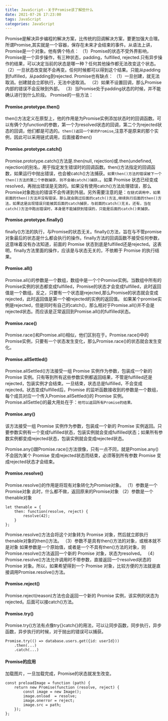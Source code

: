 ```yaml
---
title: JavaScript--关于Promise该了解些什么
date: 2021-07-26 17:23:00
tags: JavaScript
categories: JavaScript
---
```

Promise是解决异步编程的解决方案，比传统的回调解决方案，要更加强大合理。所谓Promise,其实就是一个容器，保存在未来才会结束的事件。从语法上讲，Promise是一个对象。他有俩个特点：
（1）Promise的状态不受外界影响，Promise是一个异步操作，有三种状态，padding，fulfilled, rejected.只有异步操作的结果，可以决定当前的状态是哪一种？任何其他操作都无法改变这个状态。
（2）一旦状态改变就不会再变。任何时候都可以得到这个结果。只能从padding到fulfilled，从padding到rejected.
Promise也有缺点：
（1）一旦创建，就无法取消。创建就会立即执行，无法中途取消。
（2）如果不设置回调，那么Promise内部的错误不会反映到外部。
（3）当Promise处于padding状态的时候，并不能确认进行到什么阶段。
Promise的一些方法：
#### Promise.prototype.then()
then()方法定义在原型上，他的作用是为Promise实例添加状态时的回调函数。可以有俩个为function的参数，第一个为resolved状态的回调，第二个为rejected状态的回调，他们都是可选的。`then()返回一个新的Promise`,注意不是原来的那个实例，因此可以采用链式调用，后面接着then()

#### Promise.prototype.catch()
Promise.prototype.catch()方法是.then(null, rejection)或.then(undefined, rejection)的别名，用于指定发生错误时的回调函数。then()方法指定的回调函数，如果运行中抛出错误，也会被catch()方法捕获。`如果then()方法的错误被下一个then()方法的第二个参数捕获，则不会被catch()捕获。`。如果 Promise 状态已经变成resolved，再抛出错误是无效的。如果没有使用catch()方法处理错误，那么Promise对象跑出的错误不会传递到外层。另外需要注意的是：`在链式调用中，如果前面的then()方法并没有错误，那么就会跳过后面的catch()方法,继续执行后面的then()方法，如果这是出现错误只能被其后面的catch捕获，与前面的catch()无关。还有，当在catch()方法中跑出错误时，本身是不能捕获到错误的，只能是后面的catch()来捕获。`
#### Promise.prototype.finally()
finally()方法的执行，与Promise的状态无关。finally()方法，旨在与不管promise对象最后的状态是什么都会执行的操作。finally方法的回调函数不接受任何参数，这意味着没有办法知道，前面的 Promise 状态到底是fulfilled还是rejected。这表明，finally方法里面的操作，应该是与状态无关的，不依赖于 Promise 的执行结果。

#### Promise.all()
Promise.all()的参数是一个数组，数组中是一个个Promise实例。当数组中所有的Promise实例的状态都变成fulfilled，Promise的状态才会变成fulfilled，此时返回值是一个数组。反之，只要有一个状态是rejected,那么Promise的状态就会变成rejected，此时返回值是第一个被rejected的实例的返回值。
如果某个promise实例是rejected，但是同时有自己的catch()，那么相对于Promise.all()并不会是rejected状态。而应该是正常返回到Promise.all()的fulfilled状态。
#### Promise.race()
Promise.race()和Promise.all()相似，他们区别在于。Promise.race()中的Promise实例，只要有一个状态发生变化，那么Promise.race()的状态就会发生变化。

#### Promise.allSettled()
Promise.allSettled()方法接受一组 Promise 实例作为参数，包装成一个新的 Promise 实例。只有等到所有这些参数实例都返回结果，不管是fulfilled还是rejected，包装实例才会结束。一旦结束，状态总是fulfilled，不会变成rejected。状态变成fulfilled后，Promise 的监听函数接收到的参数是一个数组，每个成员对应一个传入Promise.allSettled()的 Promise 实例。
Promise.allSettle()的最大用处在于：`他可以返回所有Promise的结果。`

#### Promise.any()
该方法接受一组 Promise 实例作为参数，包装成一个新的 Promise 实例返回。只要参数实例有一个变成fulfilled状态，包装实例就会变成fulfilled状态；如果所有参数实例都变成rejected状态，包装实例就会变成rejected状态。

Promise.any()跟Promise.race()方法很像，只有一点不同，就是Promise.any()不会因为某个 Promise 变成rejected状态而结束，必须等到所有参数 Promise 变成rejected状态才会结束。

#### Promise.resolve()
Promise.resolve()的作用是将现有对象转化为Promise对象。
（1）参数是一个Promise对象
此时，什么都不做，返回原来的Promise对象
（2）参数是一个thenable对象
```
let thenable = {
    then: function(resolve, reject) {
        resolve(42);
    }
};
```
Promise.resolve()方法会将这个对象转为 Promise 对象，然后就立即执行thenable对象的then()方法。
（3）参数不是具有then()方法的对象，或根本就不是对象
如果参数是一个原始值，或者是一个不具有then()方法的对象，则Promise.resolve()方法返回一个新的 Promise 对象，状态为resolved。
（4）Promise.resolve()方法允许调用时不带参数，直接返回一个resolved状态的 Promise 对象。所以，如果希望得到一个 Promise 对象，比较方便的方法就是直接调用Promise.resolve()方法。

#### Promise.reject()
Promise.reject(reason)方法也会返回一个新的 Promise 实例，该实例的状态为rejected。后面可以接catch()方法。
#### Promise.try()
Promise.try()方法有点像try{}catch{}的用法，可以让同步函数，同步执行，异步函数，异步执行的时候，对于抛出的错误可以捕获。
```
Promise.try(() => database.users.get({id: userId}))
    .then(...)
    .catch(...)
```
#### Promise的应用
加载图片，一旦加载完成，Promise的状态就发生改变。
```
const preloadImage = function (path) {
    return new Promise(function (resolve, reject) {
        const image = new Image();
        image.onload  = resolve;
        image.onerror = reject;
        image.src = path;
    });
};
```

